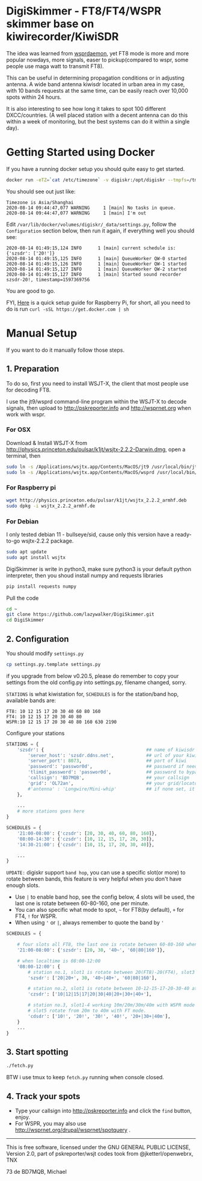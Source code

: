 # DigiSkimmer - FT8/FT4/WSPR skimmer base on kiwirecorder/KiwiSDR
The idea was learned from [wsprdaemon](https://raw.githubusercontent.com/rrobinett/wsprdaemon), yet FT8 mode is more and more popular nowdays, more signals, easer to pickup(compared to wspr, some people use maga watt to transmit FT8). 

This can be useful in determining propagation conditions or in adjusting antenna. A wide band antenna kiwisdr located in urban area in my case, with 10 bands requests at the same time, can be easily reach over 10,000 spots within 24 hours.

It is also interesting to see how long it takes to spot 100 different DXCC/countries. (A well placed station with a decent antenna can do this within a week of monitoring, but the best systems can do it within a single day).

# Getting Started using Docker
If you have a running docker setup you should quite easy to get started.
```bash
docker run -eTZ=`cat /etc/timezone` -v digiskr:/opt/digiskr --tmpfs=/tmp/digiskr lazywalker/digiskr
```
You should see out just like:
```log
Timezone is Asia/Shanghai
2020-08-14 09:44:47,077 WARNING     1 [main] No tasks in queue.
2020-08-14 09:44:47,077 WARNING     1 [main] I'm out
```

Edit `/var/lib/docker/volumes/digiskr/_data/settings.py`, follow the `Configuration` section below, then run it again, if everything well you should see:
```log
2020-08-14 01:49:15,124 INFO      1 [main] current schedule is: {'szsdr': ['20!']}
2020-08-14 01:49:15,125 INFO      1 [main] QueueWorker QW-0 started
2020-08-14 01:49:15,126 INFO      1 [main] QueueWorker QW-1 started
2020-08-14 01:49:15,127 INFO      1 [main] QueueWorker QW-2 started
2020-08-14 01:49:15,127 INFO      1 [main] Started sound recorder szsdr-20!, timestamp=1597369756
```
You are good to go.

FYI, [Here](https://www.raspberrypi.org/blog/docker-comes-to-raspberry-pi/) is a quick setup guide for Raspberry Pi, for short, all you need to do is run `curl -sSL https://get.docker.com | sh`

# Manual Setup
If you want to do it manually follow those steps.
## 1. Preparation
To do so, first you need to install WSJT-X, the client that most people use for decoding FT8.

I use the jt9/wsprd command-line program within the WSJT-X to decode signals, then upload to http://pskreporter.info and http://wsprnet.org when work with wspr.

### For OSX

Download & Install WSJT-X from http://physics.princeton.edu/pulsar/k1jt/wsjtx-2.2.2-Darwin.dmg, open a terminal, then

```bash
sudo ln -s /Applications/wsjtx.app/Contents/MacOS/jt9 /usr/local/bin/jt9
sudo ln -s /Applications/wsjtx.app/Contents/MacOS/wsprd /usr/local/bin/wsprd
```

### For Raspberry pi
```bash
wget http://physics.princeton.edu/pulsar/k1jt/wsjtx_2.2.2_armhf.deb
sudo dpkg -i wsjtx_2.2.2_armhf.de
```

### For Debian
I only tested debian 11 - bullseye/sid, cause only this version have a ready-to-go wsjtx-2.2.2 package.
```bash
sudo apt update
sudo apt install wsjtx
```

DigiSkimmer is write in python3, make sure python3 is your default python interpreter, then you shoud install numpy and requests libraries
```bash
pip install requests numpy
```

Pull the code 
```bash
cd ~
git clone https://github.com/lazywalker/DigiSkimmer.git
cd DigiSkimmer
```

## 2. Configuration
You should modify `settings.py`

```bash
cp settings.py.template settings.py
```
if you upgrade from below v0.20.5, please do remember to copy your settings from the old config.py into settings.py, filename changed, sorry.

`STATIONS` is what kiwistation for, `SCHEDULES` is for the station/band hop, available bands are:
```
FT8: 10 12 15 17 20 30 40 60 80 160
FT4: 10 12 15 17 20 30 40 80
WSPR:10 12 15 17 20 30 40 80 160 630 2190
```

Configure your stations

```python
STATIONS = {
    'szsdr': {                                      ## name of kiwisdr station
        'server_host': 'szsdr.ddns.net',            ## url of your kiwisdr station
        'server_port': 8073,                        ## port of kiwi
        'password': 'passwor0d',                    ## password if needed
        'tlimit_password': 'passwor0d',             ## password to bypass time limited, if needed
        'callsign': 'BD7MQB',                       ## your callsign
        'grid': 'OL72an',                           ## your grid/locator, if none set will use the kiwisdr's setting
        #'antenna' : 'Longwire/Mini-whip'           ## if none set, it'll read the antenna information from the kiwisdr
    },
    
    ...
    # more stations goes here
}

SCHEDULES = {
    '21:00-08:00': {'czsdr': [20, 30, 40, 60, 80, 160]},
    '08:00-14:30': {'czsdr': [10, 12, 15, 17, 20, 30]},
    '14:30-21:00': {'czsdr': [10, 15, 17, 20, 30, 40]},

    ...
}

```

`UPDATE:` digiskr support `band hop`, you can use a specific slot(or more) to rotate between bands, this feature is very helpful when you don't have enough slots. 

* Use `|` to enable band hop, see the config below, 4 slots will be used, the last one is rotate between 60-80-160, one per minute.
* You can also specific what mode to spot, `~` for FT8(by default), `+` for FT4, `!` for WSPR.
* When using `'` or `|`, always remember to quote the band by `'`

```python
SCHEDULES = {

    # four slots all FT8, the last one is rotate between 60-80-160 when localtime is 21:00-08:00
    '21:00-08:00': {'szsdr': [20, 30, '40~', '60|80|160']},    

    # when localtime is 08:00-12:00
    '08:00-12:00': {
        # station no.1, slot1 is rotate between 20(FT8)-20(FT4), slot3 is 40(FT8)-40(FT4)
        'szsdr': ['20|20+', 30, '40~|40+', '60|80|160'],

        # station no.2, slot1 is rotate between 10-12-15-17-20-30-40 at FT8 mode, then 20-30-40 at FT4 mode
        'czsdr': ['10|12|15|17|20|30|40|20+|30+|40+'],

        # station no.3, slot1-4 working 10m/20m/30m/40m with WSPR mode at the same time, 
        # slot5 rotate from 20m to 40m with FT mode.
        'cdsdr': ['10!', '20!', '30!', '40!', '20+|30+|40m'],
    }
    ...
}

```


## 3. Start spotting
```bash
./fetch.py
```

BTW i use tmux to keep `fetch.py` running when console closed.

## 4. Track your spots
- Type your callsign into http://pskreporter.info and click the `find` button, enjoy. 
- For WSPR, you may also use http://wsprnet.org/drupal/wsprnet/spotquery .

---
This is free software, licensed under the GNU GENERAL PUBLIC LICENSE, Version 2.0, part of pskreporter/wsjt codes took from @jketterl/openwebrx, TNX

73 de BD7MQB, Michael